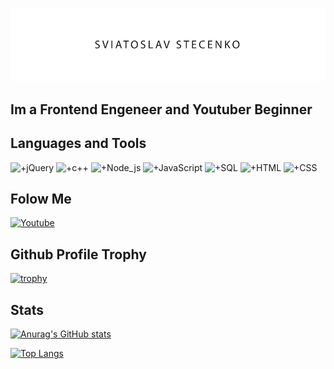 [![Header](https://raw.githubusercontent.com/kingcatttttt/kingcatttttt/226628eae1821a4a6877834f446b88811119757a/asets/screen.png)](https://www.youtube.com/channel/UCYjQQb34u0c3E2Ez57WUp6g)

## Im a Frontend Engeneer and Youtuber Beginner  


## Languages and Tools
![+jQuery](https://img.shields.io/badge/-jQuery-<909090>?style=for-the-badge&logo=jQuery)
![+с++](https://img.shields.io/badge/-с++-<909090>?style=for-the-badge&logo=jQuery)
![+Node_js](https://img.shields.io/badge/-Node_js-909090?style=for-the-badge&logo=Node_js)
![+JavaScript](https://img.shields.io/badge/-JavaScript-909090?style=for-the-badge&logo=JavaScript)
![+SQL](https://img.shields.io/badge/-SQL-909090?style=for-the-badge&logo=SQL)
![+HTML](https://img.shields.io/badge/-HTML-909090?style=for-the-badge&logo=HTML)
![+CSS](https://img.shields.io/badge/-CSS-909090?style=for-the-badge&logo=CSS)

## Folow Me

[![Youtube](https://img.shields.io/badge/-YouTube-909090?style=for-the-badge&logo=YouTube&logoColor=ff0000)](https://www.youtube.com/channel/UCYjQQb34u0c3E2Ez57WUp6g)


## Github Profile Trophy

[![trophy](https://github-profile-trophy.vercel.app/?username=kingcatttttt)](https://github.com/ryo-ma/github-profile-trophy)

## Stats

[![Anurag's GitHub stats](https://github-readme-stats.vercel.app/api?username=kingcatttttt&show_icons=true)](https://github.com/anuraghazra/github-readme-stats)

[![Top Langs](https://github-readme-stats.vercel.app/api/top-langs/?username=kingcatttttt&layout=compact)](https://github.com/anuraghazra/github-readme-stats)





